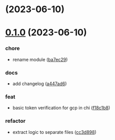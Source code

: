 # [](https://github.com/angry-beavers/chi-gcp-auth/compare/v0.1.0...v) (2023-06-10)




# [0.1.0](https://github.com/angry-beavers/chi-gcp-auth/compare/f18c1b8e754e6f5f3fbe7283afb4a4b25e7fd891...v0.1.0) (2023-06-10)


### chore

* rename module ([ba7ec29](https://github.com/angry-beavers/chi-gcp-auth/commit/ba7ec291992ef2213972b3ec76f12e416c5e1d49))

### docs

* add changelog ([a447ad6](https://github.com/angry-beavers/chi-gcp-auth/commit/a447ad699bb370c19c48aee3133df783903c675f))

### feat

* basic token verification for gcp in chi ([f18c1b8](https://github.com/angry-beavers/chi-gcp-auth/commit/f18c1b8e754e6f5f3fbe7283afb4a4b25e7fd891))

### refactor

* extract logic to separate files ([cc3d898](https://github.com/angry-beavers/chi-gcp-auth/commit/cc3d89838fcba480c64e5507123e722ce51a4278))


